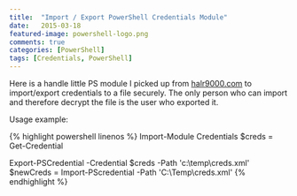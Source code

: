 ```yaml
---
title:  "Import / Export PowerShell Credentials Module"
date:   2015-03-18
featured-image: powershell-logo.png
comments: true
categories: [PowerShell]
tags: [Credentials, PowerShell]
---
```


Here is a handle little PS module I picked up from [halr9000.com](halr9000.com) to import/export credentials to a file securely. The only person who can import and therefore decrypt the file is the user who exported it.

Usage example:

{% highlight powershell linenos %}
Import-Module Credentials
$creds = Get-Credential

Export-PSCredential -Credential $creds -Path 'c:\temp\creds.xml'
$newCreds = Import-PScredential -Path 'C:\Temp\creds.xml'
{% endhighlight %}
